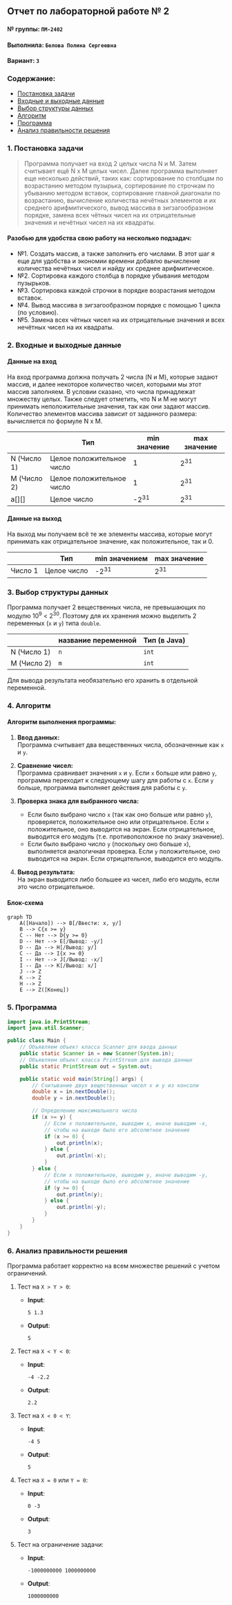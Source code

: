 ## Отчет по лабораторной работе № 2

#### № группы: `ПМ-2402`

#### Выполнила: `Белова Полина Сергеевна`

#### Вариант: `3`

### Cодержание:

- [Постановка задачи](#1-постановка-задачи)
- [Входные и выходные данные](#2-входные-и-выходные-данные)
- [Выбор структуры данных](#3-выбор-структуры-данных)
- [Алгоритм](#4-алгоритм)
- [Программа](#5-программа)
- [Анализ правильности решения](#6-анализ-правильности-решения)

### 1. Постановка задачи

> Программа получает на вход 2 целых числа N и M. Затем считывает ещё N x M целых чисел. Далее программа выполняет еще несколько действий, таких как: сортирование по столбцам по возрастанию методом пузырька, сортирование по строчкам по убыванию методом вставок, сортирование главной диагонали по возрастанию, вычисление количества нечётных элементов и их среднего арифмитического, вывод массива в зигзагообразном порядке, замена всех чётных чисел на их отрицательные значения и нечётных чисел на их квадраты.

#### Разобью для удобства свою работу на несколько подзадач:
> 
- №1. Создать массив, а также заполнить его числами. В этот шаг я еще для удобства и экономии времени добавлю вычисление количества нечётных чисел и найду их среднее арифмитическое.
- №2. Сортировка каждого столбца в порядке убывания методом пузырьков.
- №3. Сортировка каждой строчки в порядке возрастания методом вставок.
- №4. Вывод массива в зигзагообразном порядке с помощью 1 цикла (по условию).
- №5. Замена всех чётных чисел на их отрицательные значения и всех нечётных чисел на их квадраты.

### 2. Входные и выходные данные

#### Данные на вход

На вход программа должна получать 2 числа (N и M), которые задают массив, и далее некоторое количество чисел, которыми мы этот массив заполняем. В условии сказано, что числа принадлежат множеству целых. Также следует отметить, что N и M не могут принимать неположительные значения, так как они задают массив. Количество элементов массива зависит от заданного размера: вычисляется по формуле N x M.

|             | Тип                       | min значение    | max значение   |
|-------------|---------------------------|-----------------|----------------|
| N (Число 1) | Целое положительное число | 1               | 2<sup>31</sup> |
| M (Число 2) | Целое положительное число | 1               | 2<sup>31</sup> |
| a[][]       | Целое число               | -2<sup>31</sup> | 2<sup>31</sup> |


#### Данные на выход

На выход мы получаем всё те же элементы массива, которые могут принимать как отрицательное значение, как положительное, так и 0.

|         | Тип                                | min значением | max значение   |
|---------|------------------------------------|---------------|----------------|
| Число 1 | Целое число                        |-2<sup>31</sup>| 2<sup>31</sup> |

### 3. Выбор структуры данных

Программа получает 2 вещественных числа, не превышающих по модулю 10<sup>9</sup> < 2<sup>30</sup>. Поэтому для их хранения
можно выделить 2 переменных (`x` и `y`) типа `double`.

|             | название переменной | Тип (в Java) | 
|-------------|---------------------|--------------|
| N (Число 1) | `n`                 | `int`        |
| M (Число 2) | `m`                 | `int`        | 

Для вывода результата необязательно его хранить в отдельной переменной.

### 4. Алгоритм

#### Алгоритм выполнения программы:

1. **Ввод данных:**  
   Программа считывает два вещественных числа, обозначенные как `x` и `y`.

2. **Сравнение чисел:**  
   Программа сравнивает значения `x` и `y`. Если `x` больше или равно `y`, программа переходит к следующему шагу для
   работы с `x`. Если `y` больше, программа выполняет действия для работы с `y`.

3. **Проверка знака для выбранного числа:**
    - Если было выбрано число `x` (так как оно больше или равно `y`), проверяется, положительное оно или отрицательное.
      Если `x` положительное, оно выводится на экран. Если отрицательное, выводится его модуль (т.е. противоположное
      по знаку значение).
    - Если было выбрано число `y` (поскольку оно больше `x`), выполняется аналогичная проверка. Если `y` положительное,
      оно выводится на экран. Если отрицательное, выводится его модуль.

4. **Вывод результата:**  
   На экран выводится либо большее из чисел, либо его модуль, если это число отрицательное.

#### Блок-схема

```mermaid
graph TD
    A([Начало]) --> B[/Ввести: x, y/]
    B --> C{x >= y}
    C -- Нет --> D{y >= 0}
    D -- Нет --> E[/Вывод: -y/]
    D -- Да --> H[/Вывод: y/]
    C -- Да --> I{x >= 0}
    I -- Нет --> J[/Вывод: -x/]
    I -- Да --> K[/Вывод: x/]
    J --> Z
    K --> Z
    H --> Z
    E --> Z([Конец])

```

### 5. Программа

```java
import java.io.PrintStream;
import java.util.Scanner;

public class Main {
    // Объявляем объект класса Scanner для ввода данных
    public static Scanner in = new Scanner(System.in);
    // Объявляем объект класса PrintStream для вывода данных
    public static PrintStream out = System.out;

    public static void main(String[] args) {
        // Считывание двух вещественных чисел x и y из консоли
        double x = in.nextDouble();
        double y = in.nextDouble();

        // Определение максимального числа
        if (x >= y) {
            // Если x положительное, выводим x, иначе выводим -x,
            // чтобы на выходе было его абсолютное значение
            if (x >= 0) {
                out.println(x);
            } else {
                out.println(-x);
            }
        } else {
            // Если x положительное, выводим y, иначе выводим -y,
            // чтобы на выходе было его абсолютное значение
            if (y >= 0) {
                out.println(y);
            } else {
                out.println(-y);
            }
        }
    }
}
```

### 6. Анализ правильности решения

Программа работает корректно на всем множестве решений с учетом ограничений.

1. Тест на `X > Y > 0`:

    - **Input**:
        ```
        5 1.3
        ```

    - **Output**:
        ```
        5
        ```

2. Тест на `X < Y < 0`:

    - **Input**:
        ```
        -4 -2.2
        ```

    - **Output**:
        ```
        2.2
        ```

3. Тест на `X < 0 < Y`:

    - **Input**:
        ```
        -4 5
        ```

    - **Output**:
        ```
        5
        ```

4. Тест на `X = 0` или `Y = 0`:

    - **Input**:
        ```
        0 -3
        ```

    - **Output**:
        ```
        3
        ```

5. Тест на ограничение задачи:

    - **Input**:
        ```
        -1000000000 1000000000
        ```

    - **Output**:
        ```
        1000000000
        ```
